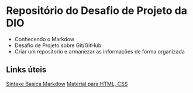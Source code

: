 # Repositório do Desafio de Projeto da DIO

- Conhecendo o Markdow
- Desafio de Projeto sobre Git/GitHub
- Criar um repositorio e armanezar as informações de forma organizada

## Links úteis
[Síntaxe Basica Markdow](https://www.markdownguide.org/)
[Material para HTML, CSS](https://developer.mozilla.org/pt-BR/)
